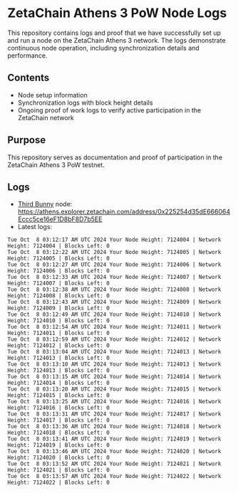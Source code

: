 # ZetaChain Athens 3 PoW Node Logs
This repository contains logs and proof that we have successfully set up and run a node on the ZetaChain Athens 3 network. The logs demonstrate continuous node operation, including synchronization details and performance.

## Contents
- Node setup information
- Synchronization logs with block height details
- Ongoing proof of work logs to verify active participation in the ZetaChain network

## Purpose
This repository serves as documentation and proof of participation in the ZetaChain Athens 3 PoW testnet.

## Logs

- [Third Bunny](https://thirdbunny.xyz/) node: https://athens.explorer.zetachain.com/address/0x225254d35dE666064Eccc5ce16eF1D8bF8D7b5EE
- Latest logs:
```
Tue Oct  8 03:12:17 AM UTC 2024 Your Node Height: 7124004 | Network Height: 7124004 | Blocks Left: 0
Tue Oct  8 03:12:22 AM UTC 2024 Your Node Height: 7124005 | Network Height: 7124005 | Blocks Left: 0
Tue Oct  8 03:12:27 AM UTC 2024 Your Node Height: 7124006 | Network Height: 7124006 | Blocks Left: 0
Tue Oct  8 03:12:33 AM UTC 2024 Your Node Height: 7124007 | Network Height: 7124007 | Blocks Left: 0
Tue Oct  8 03:12:38 AM UTC 2024 Your Node Height: 7124008 | Network Height: 7124008 | Blocks Left: 0
Tue Oct  8 03:12:43 AM UTC 2024 Your Node Height: 7124009 | Network Height: 7124009 | Blocks Left: 0
Tue Oct  8 03:12:49 AM UTC 2024 Your Node Height: 7124010 | Network Height: 7124010 | Blocks Left: 0
Tue Oct  8 03:12:54 AM UTC 2024 Your Node Height: 7124011 | Network Height: 7124011 | Blocks Left: 0
Tue Oct  8 03:12:59 AM UTC 2024 Your Node Height: 7124012 | Network Height: 7124012 | Blocks Left: 0
Tue Oct  8 03:13:04 AM UTC 2024 Your Node Height: 7124013 | Network Height: 7124013 | Blocks Left: 0
Tue Oct  8 03:13:10 AM UTC 2024 Your Node Height: 7124013 | Network Height: 7124013 | Blocks Left: 0
Tue Oct  8 03:13:15 AM UTC 2024 Your Node Height: 7124014 | Network Height: 7124014 | Blocks Left: 0
Tue Oct  8 03:13:20 AM UTC 2024 Your Node Height: 7124015 | Network Height: 7124015 | Blocks Left: 0
Tue Oct  8 03:13:25 AM UTC 2024 Your Node Height: 7124016 | Network Height: 7124016 | Blocks Left: 0
Tue Oct  8 03:13:31 AM UTC 2024 Your Node Height: 7124017 | Network Height: 7124017 | Blocks Left: 0
Tue Oct  8 03:13:36 AM UTC 2024 Your Node Height: 7124018 | Network Height: 7124018 | Blocks Left: 0
Tue Oct  8 03:13:41 AM UTC 2024 Your Node Height: 7124019 | Network Height: 7124019 | Blocks Left: 0
Tue Oct  8 03:13:46 AM UTC 2024 Your Node Height: 7124020 | Network Height: 7124020 | Blocks Left: 0
Tue Oct  8 03:13:52 AM UTC 2024 Your Node Height: 7124021 | Network Height: 7124021 | Blocks Left: 0
Tue Oct  8 03:13:57 AM UTC 2024 Your Node Height: 7124022 | Network Height: 7124022 | Blocks Left: 0
```
